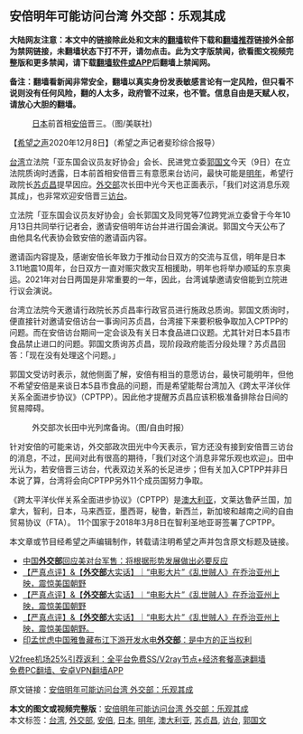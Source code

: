  <h2>安倍明年可能访问台湾 外交部：乐观其成</h2> <p class="notice"><b>大陆网友注意：本文中的链接除此处和文末的<a href="https://github.com/bannedbook/fanqiang" >翻墙</a>软件下载和<a href="https://github.com/killgcd/justmysocks/blob/master/README.md">翻墙推荐</a>链接外全部为禁网链接，未翻墙状态下打不开，请勿点击。此为文字版禁闻，欲看图文视频完整版和更多禁闻，请下载<a href="https://github.com/bannedbook/fanqiang">翻墙软件或APP</a>后翻墙上禁闻网。</p><p>备注：翻墙看新闻非常安全，翻墙以真实身份发表敏感言论有一定风险，但只看不说则没有任何风险，翻的人太多，政府管不过来，也不管。信息自由是天赋人权，请放心大胆的翻墙。</b></p>  <div class="entry"> <figure><figcaption><a href="https://www.bannedbook.org/bnews/tag/%e6%97%a5%e6%9c%ac/" class="st_tag internal_tag" rel="tag" title="标签 日本 下的日志">日本</a>前首相<a href="https://www.bannedbook.org/bnews/tag/%e5%ae%89%e5%80%8d/" class="st_tag internal_tag" rel="tag" title="标签 安倍 下的日志">安倍</a>晋三。（图/美联社)</figcaption></figure> <p>【<span class='wp_keywordlink_affiliate'><a href="https://www.soundofhope.org" title="希望之声" target="_blank">希望之声</a></span>2020年12月8日】（希望之声记者斐珍综合报导）</p> <p><a href="https://www.bannedbook.org/bnews/tag/%e5%8f%b0%e6%b9%be/" class="st_tag internal_tag" rel="tag" title="标签 台湾 下的日志">台湾</a>立法院「亚东国会议员友好协会」会长、民进党立委<a href="https://www.bannedbook.org/bnews/tag/%E9%83%AD%E5%9B%BD%E6%96%87/" class="st_tag internal_tag" rel="tag" title="标签 郭国文 下的日志">郭国文</a>今天（9日）在立法院质询时透露，日本前首相安倍晋三有意愿来台访问，最快可能是<a href="https://www.bannedbook.org/bnews/tag/%E6%98%8E%E5%B9%B4/" class="st_tag internal_tag" rel="tag" title="标签 明年 下的日志">明年</a>，希望行政院长<a href="https://www.bannedbook.org/bnews/tag/%E8%8B%8F%E8%B4%9E%E6%98%8C/" class="st_tag internal_tag" rel="tag" title="标签 苏贞昌 下的日志">苏贞昌</a>提早因应。<a href="https://www.bannedbook.org/bnews/tag/%E5%A4%96%E4%BA%A4%E9%83%A8/" class="st_tag internal_tag" rel="tag" title="标签 外交部 下的日志">外交部</a>次长田中光今天也正面表示，「我们对这消息乐观其成」，也非常欢迎安倍晋三<a href="https://www.bannedbook.org/bnews/tag/%E8%AE%BF%E5%8F%B0/" class="st_tag internal_tag" rel="tag" title="标签 访台 下的日志">访台</a>。</p> <p>立法院「亚东国会议员友好协会」会长郭国文及同党等7位跨党派立委曾于今年10月13日共同举行记者会，邀请安倍明年访台并进行国会演说。郭国文今天公布了由他具名代表协会致安倍的邀请函内容。</p>  <p>邀请函内容提及，感谢安倍长年致力于推动台日双方的交流与互信，明年是日本3.11地震10周年，台日双方一直对赈灾救灾互相援助，明年也将举办顺延的东京奥运。2021年对台日两国是非常重要的一年，因此，台湾诚挚邀请安倍能到立院进行议会演说。</p> <p>台湾立法院今天邀请行政院长苏贞昌率行政官员进行施政总质询。郭国文质询时，便直接针对邀请安倍访台一事询问苏贞昌，台湾接下来要积极争取加入CPTPP的问题。而在安倍访台期间一定会谈及有关日本食品进口议题。尤其针对日本5县市食品禁止进口的问题。郭国文质询苏贞昌，现阶段政府能否分段处理？苏贞昌回答：「现在没有处理这个问题。」</p> <p>郭国文受访时表示，就他侧面了解，安倍有相当的意愿访台，最快可能明年，但他不希望安倍是来谈日本5县市食品的问题，而是希望能帮台湾加入《跨太平洋伙伴关系全面进步协议》（CPTPP）。因此他才提醒苏贞昌应该积极准备排除台日间的贸易障碍。</p>  <figure><figcaption>外交部次长田中光列席备询。（图/自由时报）</figcaption></figure> <p>针对安倍的可能来访，外交部政次田光中今天表示，官方还没有接到安倍晋三访台的消息，不过，民间对此有很高的期待，「我们对这个消息非常乐观也欢迎」。田中光认为，若安倍晋三访台，代表双边关系的长足进步；但有关加入CPTPP并非日本说了算，台湾将会向CPTPP另外11个成员国努力争取。</p> <p>《跨太平洋伙伴关系全面进步协议》（CPTPP）是<a href="https://www.bannedbook.org/bnews/tag/%e6%be%b3%e5%a4%a7%e5%88%a9%e4%ba%9a/" class="st_tag internal_tag" rel="tag" title="标签 澳大利亚 下的日志">澳大利亚</a>，文莱达鲁萨兰国，加拿大，智利，日本，马来西亚，墨西哥，秘鲁，新西兰，新加坡和越南之间的自由贸易协议（FTA）。 11个国家于2018年3月8日在智利圣地亚哥签署了CPTPP。</p> <p>本文章或节目经希望之声编辑制作，转载请注明希望之声并包含原文标题及链接。</p>  <ul class='op-related-articles' title='相关阅读'> <li><a href='https://www.bannedbook.org/bnews/baitai/20201208/1444209.html' target='_blank'>中国<b>外交部</b>回应美对台军售：将根据形势发展做出必要反应</a></li> <li><a href='https://www.bannedbook.org/bnews/yule/20201207/1443446.html' target='_blank'>【严真点评】&【<b>外交部</b>大实话】｜“电影大片”《乱世贼人》在乔治亚州上映，震惊美国朝野</a></li> <li><a href='https://www.bannedbook.org/bnews/bannedvideo/20201207/1443296.html' target='_blank'>【严真点评】&【<b>外交部</b>大实话】︱“电影大片”《乱世贼人》在乔治亚州上映，震惊美国朝野</a></li> <li><a href='https://www.bannedbook.org/bnews/bannedvideo/20201206/1443058.html' target='_blank'>【严真点评】&amp;【<b>外交部</b>大实话】｜“电影大片”《乱世贼人》在乔治亚州上映，震惊美国朝野。</a></li> <li><a href='https://www.bannedbook.org/bnews/baitai/20201203/1441536.html' target='_blank'>印孟忧虑中国雅鲁藏布江下游开发水电<b>外交部</b>：是中方的正当权利</a></li> </ul> <p class="texttj"> <a href="https://www.bannedbook.org/forum23/topic22702.html" target="_blank">V2free机场25%引荐返利：全平台免费SS/V2ray节点+经济套餐高速翻墙</a><br/> <a href="https://github.com/bannedbook/fanqiang/wiki/%E7%A6%81%E9%97%BB%E7%BD%91%E5%AE%89%E5%8D%93%E7%BF%BB%E5%A2%99%E6%96%B0%E9%97%BBAPP" target="_blank">免费PC翻墙、安卓VPN翻墙APP</a></p><p>原文链接：<a class="src_link"  href="https://www.soundofhope.org/post/451738" target="_blank">安倍明年可能访问台湾 外交部：乐观其成</a></p><a name='sharetosocial'></a>       <div><b>本文的图文或视频完整版</b>：<a href='https://www.bannedbook.org/bnews/comments/20201209/1444629.html'>安倍明年可能访问台湾 外交部：乐观其成</a></div>  </div><!--END ENTRY--> <div class="postfooter"> <div>本文标签：<a href="https://www.bannedbook.org/bnews/tag/%e5%8f%b0%e6%b9%be/" rel="tag">台湾</a>, <a href="https://www.bannedbook.org/bnews/tag/%E5%A4%96%E4%BA%A4%E9%83%A8/" rel="tag">外交部</a>, <a href="https://www.bannedbook.org/bnews/tag/%e5%ae%89%e5%80%8d/" rel="tag">安倍</a>, <a href="https://www.bannedbook.org/bnews/tag/%e6%97%a5%e6%9c%ac/" rel="tag">日本</a>, <a href="https://www.bannedbook.org/bnews/tag/%E6%98%8E%E5%B9%B4/" rel="tag">明年</a>, <a href="https://www.bannedbook.org/bnews/tag/%e6%be%b3%e5%a4%a7%e5%88%a9%e4%ba%9a/" rel="tag">澳大利亚</a>, <a href="https://www.bannedbook.org/bnews/tag/%E8%8B%8F%E8%B4%9E%E6%98%8C/" rel="tag">苏贞昌</a>, <a href="https://www.bannedbook.org/bnews/tag/%E8%AE%BF%E5%8F%B0/" rel="tag">访台</a>, <a href="https://www.bannedbook.org/bnews/tag/%E9%83%AD%E5%9B%BD%E6%96%87/" rel="tag">郭国文</a></div>  </div><!--END POSTFOOTER--> 